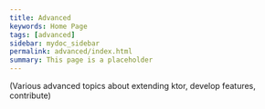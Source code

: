 ```yaml
---
title: Advanced
keywords: Home Page
tags: [advanced]
sidebar: mydoc_sidebar
permalink: advanced/index.html
summary: This page is a placeholder  
---
```


(Various advanced topics about extending ktor, develop features, contribute)

